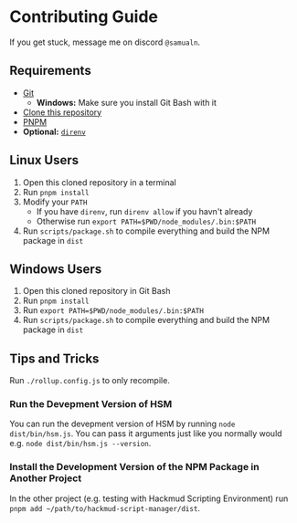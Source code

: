 # Contributing Guide
If you get stuck, message me on discord `@samualn`.

## Requirements
- [Git](https://git-scm.com/)
  - **Windows:** Make sure you install Git Bash with it
- [Clone this repository](https://docs.github.com/en/repositories/creating-and-managing-repositories/cloning-a-repository)
- [PNPM](https://pnpm.io/)
- **Optional:** [`direnv`](https://direnv.net/)

## Linux Users
1. Open this cloned repository in a terminal
2. Run `pnpm install`
3. Modify your `PATH`
   - If you have `direnv`, run `direnv allow` if you havn't already
   - Otherwise run `export PATH=$PWD/node_modules/.bin:$PATH`
4. Run `scripts/package.sh` to compile everything and build the NPM package in `dist`

## Windows Users
1. Open this cloned repository in Git Bash
2. Run `pnpm install`
3. Run `export PATH=$PWD/node_modules/.bin:$PATH`
4. Run `scripts/package.sh` to compile everything and build the NPM package in `dist`

## Tips and Tricks
Run `./rollup.config.js` to only recompile.

### Run the Devepment Version of HSM
You can run the devepment version of HSM by running `node dist/bin/hsm.js`. You can pass it arguments just like you normally would e.g. `node dist/bin/hsm.js --version`.

### Install the Development Version of the NPM Package in Another Project
In the other project (e.g. testing with Hackmud Scripting Environment) run `pnpm add ~/path/to/hackmud-script-manager/dist`.

